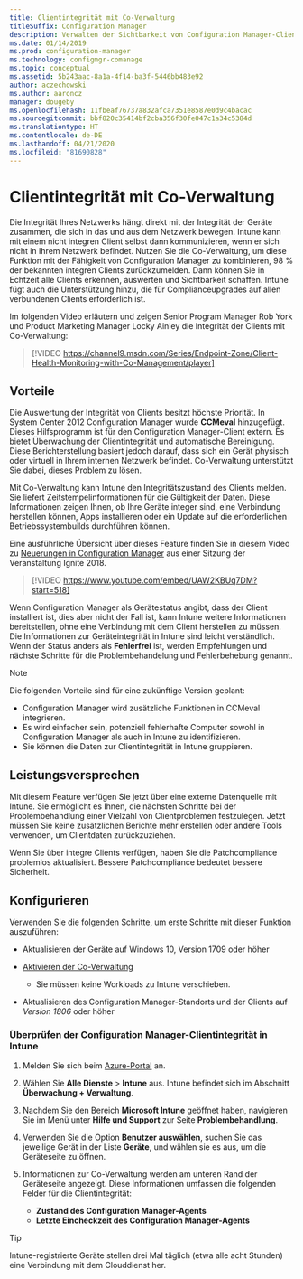 ```yaml
---
title: Clientintegrität mit Co-Verwaltung
titleSuffix: Configuration Manager
description: Verwalten der Sichtbarkeit von Configuration Manager-Clientintegrität über Intune im Azure-Portal
ms.date: 01/14/2019
ms.prod: configuration-manager
ms.technology: configmgr-comanage
ms.topic: conceptual
ms.assetid: 5b243aac-8a1a-4f14-ba3f-5446bb483e92
author: aczechowski
ms.author: aaroncz
manager: dougeby
ms.openlocfilehash: 11fbeaf76737a832afca7351e8587e0d9c4bacac
ms.sourcegitcommit: bbf820c35414bf2cba356f30fe047c1a34c5384d
ms.translationtype: HT
ms.contentlocale: de-DE
ms.lasthandoff: 04/21/2020
ms.locfileid: "81690828"
---
```

# <a name="client-health-with-co-management"></a>Clientintegrität mit Co-Verwaltung

Die Integrität Ihres Netzwerks hängt direkt mit der Integrität der Geräte zusammen, die sich in das und aus dem Netzwerk bewegen. Intune kann mit einem nicht integren Client selbst dann kommunizieren, wenn er sich nicht in Ihrem Netzwerk befindet. Nutzen Sie die Co-Verwaltung, um diese Funktion mit der Fähigkeit von Configuration Manager zu kombinieren, 98 % der bekannten integren Clients zurückzumelden. Dann können Sie in Echtzeit alle Clients erkennen, auswerten und Sichtbarkeit schaffen. Intune fügt auch die Unterstützung hinzu, die für Complianceupgrades auf allen verbundenen Clients erforderlich ist.

Im folgenden Video erläutern und zeigen Senior Program Manager Rob York und Product Marketing Manager Locky Ainley die Integrität der Clients mit Co-Verwaltung:

> [!VIDEO https://channel9.msdn.com/Series/Endpoint-Zone/Client-Health-Monitoring-with-Co-Management/player]



## <a name="benefits"></a>Vorteile

Die Auswertung der Integrität von Clients besitzt höchste Priorität. In System Center 2012 Configuration Manager wurde **CCMeval** hinzugefügt. Dieses Hilfsprogramm ist für den Configuration Manager-Client extern. Es bietet Überwachung der Clientintegrität und automatische Bereinigung. Diese Berichterstellung basiert jedoch darauf, dass sich ein Gerät physisch oder virtuell in Ihrem internen Netzwerk befindet. Co-Verwaltung unterstützt Sie dabei, dieses Problem zu lösen.

Mit Co-Verwaltung kann Intune den Integritätszustand des Clients melden. Sie liefert Zeitstempelinformationen für die Gültigkeit der Daten. Diese Informationen zeigen Ihnen, ob Ihre Geräte integer sind, eine Verbindung herstellen können, Apps installieren oder ein Update auf die erforderlichen Betriebssystembuilds durchführen können. 

Eine ausführliche Übersicht über dieses Feature finden Sie in diesem Video zu [Neuerungen in Configuration Manager](https://myignite.techcommunity.microsoft.com/sessions/64591) aus einer Sitzung der Veranstaltung Ignite 2018.

> [!VIDEO https://www.youtube.com/embed/UAW2KBUq7DM?start=518]


Wenn Configuration Manager als Gerätestatus angibt, dass der Client installiert ist, dies aber nicht der Fall ist, kann Intune weitere Informationen bereitstellen, ohne eine Verbindung mit dem Client herstellen zu müssen. Die Informationen zur Geräteintegrität in Intune sind leicht verständlich. Wenn der Status anders als **Fehlerfrei** ist, werden Empfehlungen und nächste Schritte für die Problembehandelung und Fehlerbehebung genannt.

> [!Note]  
> Die folgenden Vorteile sind für eine zukünftige Version geplant:
> - Configuration Manager wird zusätzliche Funktionen in CCMeval integrieren.  
> - Es wird einfacher sein, potenziell fehlerhafte Computer sowohl in Configuration Manager als auch in Intune zu identifizieren.  
> - Sie können die Daten zur Clientintegrität in Intune gruppieren.  



## <a name="value-proposition"></a>Leistungsversprechen

Mit diesem Feature verfügen Sie jetzt über eine externe Datenquelle mit Intune. Sie ermöglicht es Ihnen, die nächsten Schritte bei der Problembehandlung einer Vielzahl von Clientproblemen festzulegen. Jetzt müssen Sie keine zusätzlichen Berichte mehr erstellen oder andere Tools verwenden, um Clientdaten zurückzuziehen.

Wenn Sie über integre Clients verfügen, haben Sie die Patchcompliance problemlos aktualisiert. Bessere Patchcompliance bedeutet bessere Sicherheit.



## <a name="configure"></a>Konfigurieren

Verwenden Sie die folgenden Schritte, um erste Schritte mit dieser Funktion auszuführen:

- Aktualisieren der Geräte auf Windows 10, Version 1709 oder höher  

- [Aktivieren der Co-Verwaltung](how-to-enable.md)  
    - Sie müssen keine Workloads zu Intune verschieben.  

- Aktualisieren des Configuration Manager-Standorts und der Clients auf *Version 1806* oder höher  


### <a name="review-configuration-manager-client-health-in-intune"></a>Überprüfen der Configuration Manager-Clientintegrität in Intune

1. Melden Sie sich beim [Azure-Portal](https://portal.azure.com/) an.  

2. Wählen Sie **Alle Dienste** > **Intune** aus. Intune befindet sich im Abschnitt **Überwachung + Verwaltung**.  

3. Nachdem Sie den Bereich **Microsoft Intune** geöffnet haben, navigieren Sie im Menü unter **Hilfe und Support** zur Seite **Problembehandlung**.  

4. Verwenden Sie die Option **Benutzer auswählen**, suchen Sie das jeweilige Gerät in der Liste **Geräte**, und wählen sie es aus, um die Geräteseite zu öffnen.  

5. Informationen zur Co-Verwaltung werden am unteren Rand der Geräteseite angezeigt. Diese Informationen umfassen die folgenden Felder für die Clientintegrität:  
    - **Zustand des Configuration Manager-Agents**  
    - **Letzte Eincheckzeit des Configuration Manager-Agents**  

> [!Tip]  
> Intune-registrierte Geräte stellen drei Mal täglich (etwa alle acht Stunden) eine Verbindung mit dem Clouddienst her. 
